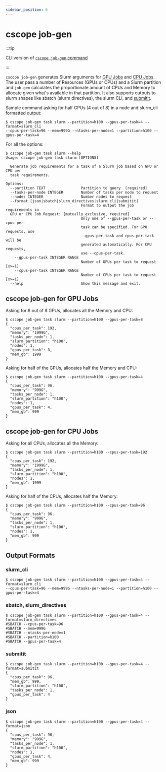 ```yaml
---
sidebar_position: 6
---
```


# cscope job-gen

:::tip

CLI version of [`cscope job-gen` command](../LIB/job-gen-task-slurm.md)

:::

`cscope job-gen` generates Slurm arguments for [GPU Jobs](#cscope-job-gen-for-gpu-jobs) and [CPU Jobs](#cscope-job-gen-for-cpu-jobs). The user pass a number of Resources (GPUs or CPUs) and a Slurm partition and `job-gen` calculates the proportionate amount of CPUs and Memory to allocate given what's available in that partition. It also supports outputs to slurm shapes like sbatch (slurm directives), the slurm CLI, and [submitit](https://github.com/facebookincubator/submitit/). 

Sample command asking for half GPUs (4 out of 8) in a node and slurm_cli formatted output:

```
$ cscope job-gen task slurm --partition=h100 --gpus-per-task=4 --format=slurm_cli
--cpus-per-task=96 --mem=999G --ntasks-per-node=1 --partition=h100 --gpus-per-task=4
```

For all the options:

```shell
$ cscope job-gen task slurm --help
Usage: cscope job-gen task slurm [OPTIONS]

  Generate job requirements for a task of a Slurm job based on GPU or CPU per
  task requirements.

Options:
  --partition TEXT                Partition to query  [required]
  --tasks-per-node INTEGER        Number of tasks per node to request
  --nodes INTEGER                 Number nodes to request
  --format [json|sbatch|slurm_directives|slurm_cli|submitit]
                                  Format to output the job requirements in
  GPU or CPU Job Request: [mutually_exclusive, required]
                                  Only one of --gpus-per-task or --cpus-per-
                                  task can be specified. For GPU requests, use
                                  --gpus-per-task and cpus-per-task will be
                                  generated automatically. For CPU requests,
                                  use --cpus-per-task.
    --gpus-per-task INTEGER RANGE
                                  Number of GPUs per task to request  [x>=1]
    --cpus-per-task INTEGER RANGE
                                  Number of CPUs per task to request  [x>=1]
  --help                          Show this message and exit.
```

## cscope job-gen for GPU Jobs

Asking for 8 out of 8 GPUs, allocates all the Memory and CPU:
```shell
$ cscope job-gen task slurm --partition=h100 --gpus-per-task=8
{
  "cpus_per_task": 192,
  "memory": "1999G",
  "tasks_per_node": 1,
  "slurm_partition": "h100",
  "nodes": 1,
  "gpus_per_task": 8,
  "mem_gb": 1999
}
```

Asking for half of the GPUs, allocates half the Memory and CPU:
```shell
$ cscope job-gen task slurm --partition=h100 --gpus-per-task=4
{
  "cpus_per_task": 96,
  "memory": "999G",
  "tasks_per_node": 1,
  "slurm_partition": "h100",
  "nodes": 1,
  "gpus_per_task": 4,
  "mem_gb": 999
}
```


## cscope job-gen for CPU Jobs

Asking for all CPUs, allocates all the Memory:
```shell
$ cscope job-gen task slurm --partition=h100 --cpus-per-task=192
{
  "cpus_per_task": 192,
  "memory": "1999G",
  "tasks_per_node": 1,
  "slurm_partition": "h100",
  "nodes": 1,
  "mem_gb": 1999
}
```

Asking for half of  the CPUs, allocates half the Memory:
```shell
$ cscope job-gen task slurm --partition=h100 --cpus-per-task=96
{
  "cpus_per_task": 96,
  "memory": "999G",
  "tasks_per_node": 1,
  "slurm_partition": "h100",
  "nodes": 1,
  "mem_gb": 999
}
```

## Output Formats

### slurm_cli

```shell
$ cscope job-gen task slurm --partition=h100 --gpus-per-task=4 --format=slurm_cli
--cpus-per-task=96 --mem=999G --ntasks-per-node=1 --partition=h100 --gpus-per-task=4
```

### sbatch, slurm_directives

```shell
$ cscope job-gen task slurm --partition=h100 --gpus-per-task=4 --format=slurm_directives
#SBATCH --cpus-per-task=96
#SBATCH --mem=999G
#SBATCH --ntasks-per-node=1
#SBATCH --partition=h100
#SBATCH --gpus-per-task=4
```

### submitit

```shell
$ cscope job-gen task slurm --partition=h100 --gpus-per-task=4 --format=submitit
{
  "cpus_per_task": 96,
  "mem_gb": 999,
  "slurm_partition": "h100",
  "tasks_per_node": 1,
  "gpus_per_task": 4
}
```

### json

```shell
$ cscope job-gen task slurm --partition=h100 --gpus-per-task=4 --format=json
{
  "cpus_per_task": 96,
  "memory": "999G",
  "tasks_per_node": 1,
  "slurm_partition": "h100",
  "nodes": 1,
  "gpus_per_task": 4,
  "mem_gb": 999
}
```
